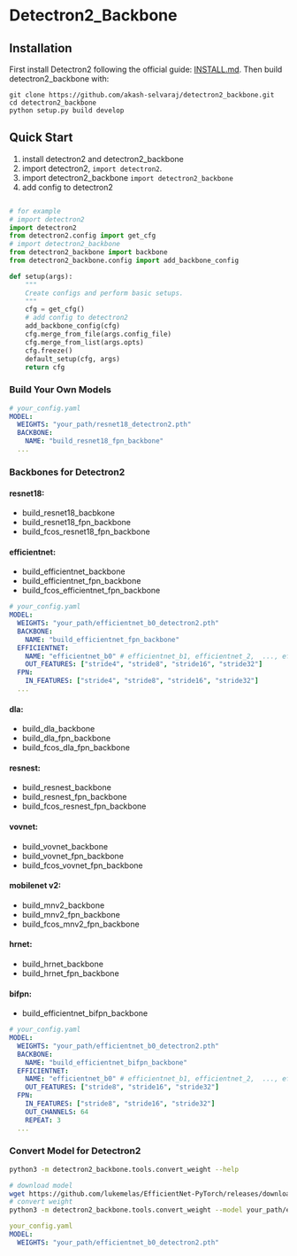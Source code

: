 # Detectron2_Backbone




## Installation

First install Detectron2 following the official guide: [INSTALL.md](https://github.com/facebookresearch/detectron2/blob/master/INSTALL.md). Then build detectron2_backbone with:
```
git clone https://github.com/akash-selvaraj/detectron2_backbone.git
cd detectron2_backbone
python setup.py build develop
```

## Quick Start

1. install detectron2 and detectron2_backbone
2. import detectron2, `import detectron2`.
3. import detectron2_backbone `import detectron2_backbone`
4. add config to detectron2


``` python

# for example
# import detectron2
import detectron2 
from detectron2.config import get_cfg
# import detectron2_backbone
from detectron2_backbone import backbone
from detectron2_backbone.config import add_backbone_config

def setup(args):
    """
    Create configs and perform basic setups.
    """
    cfg = get_cfg()
    # add config to detectron2
    add_backbone_config(cfg)
    cfg.merge_from_file(args.config_file)
    cfg.merge_from_list(args.opts)
    cfg.freeze()
    default_setup(cfg, args)
    return cfg
```

### Build Your Own Models


``` yaml
# your_config.yaml
MODEL:
  WEIGHTS: "your_path/resnet18_detectron2.pth"
  BACKBONE:
    NAME: "build_resnet18_fpn_backbone"
  ...

```

### Backbones for Detectron2

#### resnet18:
- build_resnet18_bacbkone
- build_resnet18_fpn_backbone
- build_fcos_resnet18_fpn_backbone

#### efficientnet:
- build_efficientnet_backbone
- build_efficientnet_fpn_backbone
- build_fcos_efficientnet_fpn_backbone
``` yaml
# your_config.yaml
MODEL:
  WEIGHTS: "your_path/efficientnet_b0_detectron2.pth"
  BACKBONE:
    NAME: "build_efficientnet_fpn_backbone"
  EFFICIENTNET:
    NAME: "efficientnet_b0" # efficientnet_b1, efficientnet_2,  ..., efficientnet_b7
    OUT_FEATURES: ["stride4", "stride8", "stride16", "stride32"]
  FPN:
    IN_FEATURES: ["stride4", "stride8", "stride16", "stride32"]
  ...
```


#### dla:
- build_dla_backbone
- build_dla_fpn_backbone
- build_fcos_dla_fpn_backbone

#### resnest:
- build_resnest_backbone
- build_resnest_fpn_backbone
- build_fcos_resnest_fpn_backbone

#### vovnet:
- build_vovnet_backbone
- build_vovnet_fpn_backbone
- build_fcos_vovnet_fpn_backbone

#### mobilenet v2:
- build_mnv2_backbone
- build_mnv2_fpn_backbone
- build_fcos_mnv2_fpn_backbone

#### hrnet:
- build_hrnet_backbone
- build_hrnet_fpn_backbone

#### bifpn:
- build_efficientnet_bifpn_backbone
``` yaml
# your_config.yaml
MODEL:
  WEIGHTS: "your_path/efficientnet_b0_detectron2.pth"
  BACKBONE:
    NAME: "build_efficientnet_bifpn_backbone"
  EFFICIENTNET:
    NAME: "efficientnet_b0" # efficientnet_b1, efficientnet_2,  ..., efficientnet_b7
    OUT_FEATURES: ["stride8", "stride16", "stride32"]
  FPN:
    IN_FEATURES: ["stride8", "stride16", "stride32"]
    OUT_CHANNELS: 64
    REPEAT: 3
  ...
```

### Convert Model for Detectron2

```bash
python3 -m detectron2_backbone.tools.convert_weight --help
``` 

``` bash
# download model
wget https://github.com/lukemelas/EfficientNet-PyTorch/releases/download/1.0/efficientnet-b0-355c32eb.pth -P your_path
# convert weight
python3 -m detectron2_backbone.tools.convert_weight --model your_path/efficientnet-b0-355c32eb.pth --output your_path/efficientnet_b0_detectron2.pth
``` 
``` yaml
your_config.yaml
MODEL:
  WEIGHTS: "your_path/efficientnet_b0_detectron2.pth"
``` 
